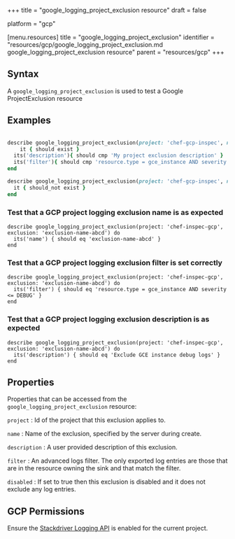 +++
title = "google_logging_project_exclusion resource"
draft = false

platform = "gcp"

[menu.resources]
    title = "google_logging_project_exclusion"
    identifier = "resources/gcp/google_logging_project_exclusion.md google_logging_project_exclusion resource"
    parent = "resources/gcp"
+++

## Syntax

A `google_logging_project_exclusion` is used to test a Google ProjectExclusion resource

## Examples

```ruby

describe google_logging_project_exclusion(project: 'chef-gcp-inspec', name: 'inspec-project-exclusion') do
	it { should exist }
  its('description'){ should cmp 'My project exclusion description' }
  its('filter'){ should cmp 'resource.type = gce_instance AND severity <= DEBUG' }
end

describe google_logging_project_exclusion(project: 'chef-gcp-inspec', name: 'nonexistent') do
  it { should_not exist }
end
```

### Test that a GCP project logging exclusion name is as expected

    describe google_logging_project_exclusion(project: 'chef-inspec-gcp',  exclusion: 'exclusion-name-abcd') do
      its('name') { should eq 'exclusion-name-abcd' }
    end

### Test that a GCP project logging exclusion filter is set correctly

    describe google_logging_project_exclusion(project: 'chef-inspec-gcp',  exclusion: 'exclusion-name-abcd') do
      its('filter') { should eq 'resource.type = gce_instance AND severity <= DEBUG' }
    end

### Test that a GCP project logging exclusion description is as expected

    describe google_logging_project_exclusion(project: 'chef-inspec-gcp',  exclusion: 'exclusion-name-abcd') do
      its('description') { should eq 'Exclude GCE instance debug logs' }
    end

## Properties

Properties that can be accessed from the `google_logging_project_exclusion` resource:

`project`
: Id of the project that this exclusion applies to.

`name`
: Name of the exclusion, specified by the server during create.

`description`
: A user provided description of this exclusion.

`filter`
: An advanced logs filter. The only exported log entries are those that are in the resource owning the sink and that match the filter.

`disabled`
: If set to true then this exclusion is disabled and it does not exclude any log entries.

## GCP Permissions

Ensure the [Stackdriver Logging API](https://console.cloud.google.com/apis/library/logging.googleapis.com/) is enabled for the current project.
